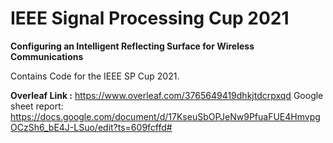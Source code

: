 # IEEE Signal Processing Cup 2021
**Configuring an Intelligent Reflecting Surface for Wireless Communications**

Contains Code for the IEEE SP Cup 2021. 

**Overleaf Link :** https://www.overleaf.com/3765649419dhkjtdcrpxqd
Google sheet report: https://docs.google.com/document/d/17KseuSbOPJeNw9PfuaFUE4HmvpgOCzSh6_bE4J-LSuo/edit?ts=609fcffd#
